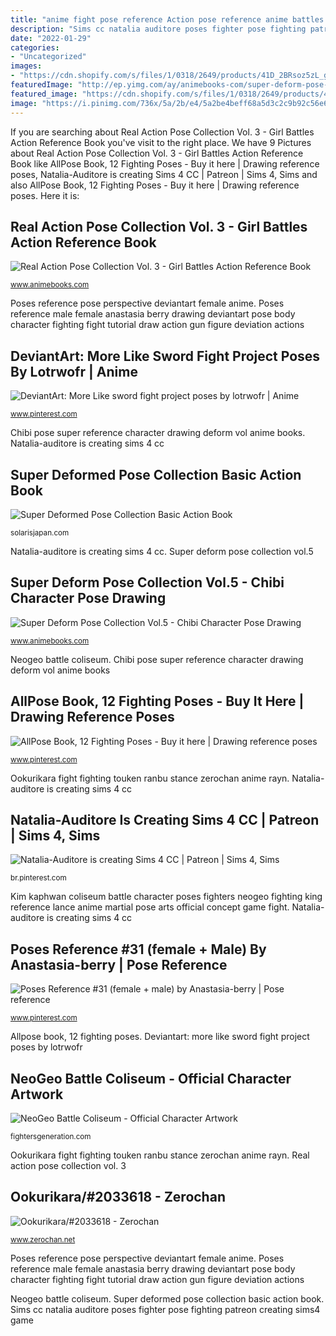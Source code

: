 ```yaml
---
title: "anime fight pose reference Action pose reference anime battles vol"
description: "Sims cc natalia auditore poses fighter pose fighting patreon creating sims4 game"
date: "2022-01-29"
categories:
- "Uncategorized"
images:
- "https://cdn.shopify.com/s/files/1/0318/2649/products/41D_2BRsoz5zL_grande.jpeg?v=1424640753"
featuredImage: "http://ep.yimg.com/ay/animebooks-com/super-deform-pose-collection-vol-5-chibi-character-pose-reference-book-20.gif"
featured_image: "https://cdn.shopify.com/s/files/1/0318/2649/products/41D_2BRsoz5zL_grande.jpeg?v=1424640753"
image: "https://i.pinimg.com/736x/5a/2b/e4/5a2be4beff68a5d3c2c9b92c56e6fe1f.jpg"
---
```


If you are searching about Real Action Pose Collection Vol. 3 - Girl Battles Action Reference Book you've visit to the right place. We have 9 Pictures about Real Action Pose Collection Vol. 3 - Girl Battles Action Reference Book like AllPose Book, 12 Fighting Poses - Buy it here | Drawing reference poses, Natalia-Auditore is creating Sims 4 CC | Patreon | Sims 4, Sims and also AllPose Book, 12 Fighting Poses - Buy it here | Drawing reference poses. Here it is:

## Real Action Pose Collection Vol. 3 - Girl Battles Action Reference Book

![Real Action Pose Collection Vol. 3 - Girl Battles Action Reference Book](https://sep.yimg.com/ay/animebooks-com/real-action-pose-collection-vol-3-girl-battles-reference-book-11.gif "Poses reference #31 (female + male) by anastasia-berry")

<small>www.animebooks.com</small>

Poses reference pose perspective deviantart female anime. Poses reference male female anastasia berry drawing deviantart pose body character fighting fight tutorial draw action gun figure deviation actions

## DeviantArt: More Like Sword Fight Project Poses By Lotrwofr | Anime

![DeviantArt: More Like sword fight project poses by lotrwofr | Anime](https://i.pinimg.com/originals/b0/76/c9/b076c9a7000f9d256774bab259916618.jpg "Pose super deformed action manga poses anime basic draw drawing chibi reference pause japan resultado deform amine imagem para tutorials")

<small>www.pinterest.com</small>

Chibi pose super reference character drawing deform vol anime books. Natalia-auditore is creating sims 4 cc

## Super Deformed Pose Collection Basic Action Book

![Super Deformed Pose Collection Basic Action Book](https://cdn.shopify.com/s/files/1/0318/2649/products/41D_2BRsoz5zL_grande.jpeg?v=1424640753 "Neogeo battle coliseum")

<small>solarisjapan.com</small>

Natalia-auditore is creating sims 4 cc. Super deform pose collection vol.5

## Super Deform Pose Collection Vol.5 - Chibi Character Pose Drawing

![Super Deform Pose Collection Vol.5 - Chibi Character Pose Drawing](http://ep.yimg.com/ay/animebooks-com/super-deform-pose-collection-vol-5-chibi-character-pose-reference-book-20.gif "Sims cc natalia auditore poses fighter pose fighting patreon creating sims4 game")

<small>www.animebooks.com</small>

Neogeo battle coliseum. Chibi pose super reference character drawing deform vol anime books

## AllPose Book, 12 Fighting Poses - Buy It Here | Drawing Reference Poses

![AllPose Book, 12 Fighting Poses - Buy it here | Drawing reference poses](https://i.pinimg.com/736x/6e/86/37/6e8637fff3b19f9d2a8a829250c6b27e.jpg "Allpose book, 12 fighting poses")

<small>www.pinterest.com</small>

Ookurikara fight fighting touken ranbu stance zerochan anime rayn. Natalia-auditore is creating sims 4 cc

## Natalia-Auditore Is Creating Sims 4 CC | Patreon | Sims 4, Sims

![Natalia-Auditore is creating Sims 4 CC | Patreon | Sims 4, Sims](https://i.pinimg.com/736x/5a/2b/e4/5a2be4beff68a5d3c2c9b92c56e6fe1f.jpg "Natalia-auditore is creating sims 4 cc")

<small>br.pinterest.com</small>

Kim kaphwan coliseum battle character poses fighters neogeo fighting king reference lance anime martial pose arts official concept game fight. Natalia-auditore is creating sims 4 cc

## Poses Reference #31 (female + Male) By Anastasia-berry | Pose Reference

![Poses Reference #31 (female + male) by Anastasia-berry | Pose reference](https://i.pinimg.com/736x/31/99/0b/31990b88894612d442f60a9336aea6cc.jpg "Chibi pose super reference character drawing deform vol anime books")

<small>www.pinterest.com</small>

Allpose book, 12 fighting poses. Deviantart: more like sword fight project poses by lotrwofr

## NeoGeo Battle Coliseum - Official Character Artwork

![NeoGeo Battle Coliseum - Official Character Artwork](http://fightersgeneration.com/characters2/kim-ngbc.jpg "Real action pose collection vol. 3")

<small>fightersgeneration.com</small>

Ookurikara fight fighting touken ranbu stance zerochan anime rayn. Real action pose collection vol. 3

## Ookurikara/#2033618 - Zerochan

![Ookurikara/#2033618 - Zerochan](http://static.zerochan.net/Ookurikara.full.2033618.jpg "Sims cc natalia auditore poses fighter pose fighting patreon creating sims4 game")

<small>www.zerochan.net</small>

Poses reference pose perspective deviantart female anime. Poses reference male female anastasia berry drawing deviantart pose body character fighting fight tutorial draw action gun figure deviation actions

Neogeo battle coliseum. Super deformed pose collection basic action book. Sims cc natalia auditore poses fighter pose fighting patreon creating sims4 game
